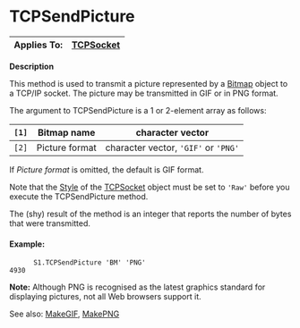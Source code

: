 




<h1 class="heading"><span class="name">TCPSendPicture</span></h1>

| Applies To: | [TCPSocket](./tcpsocket.md) |
| --- | ---  |


**Description**


This method is used to transmit a picture represented by a [Bitmap](./bitmap.md) object to a TCP/IP socket. The picture may be transmitted in GIF or in PNG format.




The argument to TCPSendPicture is a 1 or 2-element array as follows:


| `[1]` | Bitmap name | character vector |
| --- | --- | ---  |
| `[2]` | Picture format | character vector, `'GIF'` or `'PNG'` |


If *Picture format* is omitted, the default is GIF format.



Note that the [Style](./style.md) of the [TCPSocket](./tcpsocket.md) object must be set to `'Raw'` before you execute the TCPSendPicture method.


The (shy) result of the method is an integer that reports the number of bytes that were transmitted.

#### Example:
```apl
      S1.TCPSendPicture 'BM' 'PNG'        
4930
```


**Note:** Although PNG is recognised as the latest graphics standard for displaying pictures, not all Web browsers support it.


See also: [MakeGIF](./makegif.md), [MakePNG](./makepng.md)


